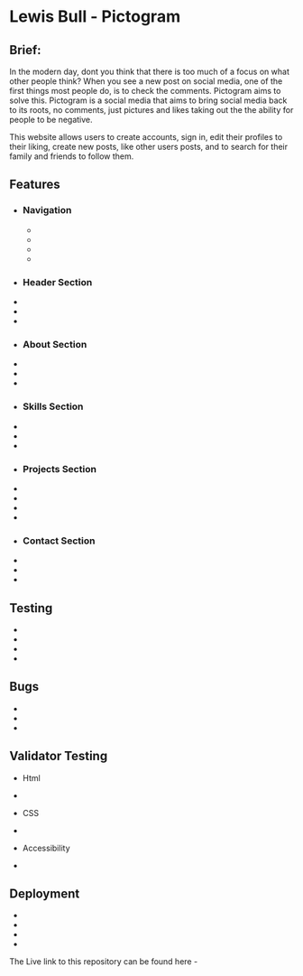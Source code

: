 # Lewis Bull - Pictogram

## Brief:

In the modern day, dont you think that there is too much of a focus on what other people think? When you see a new post on social media, one of the first things most people do, is to check the comments. Pictogram aims to solve this. Pictogram is a social media that aims to bring social media back to its roots, no comments, just pictures and likes taking out the the ability for people to be negative.

This website allows users to create accounts, sign in, edit their profiles to their liking, create new posts, like other users posts, and to search for their family and friends to follow them.

## Features

- ### Navigation
  - 
  - 
  - 
  - 


- ### Header Section
-   
-   
-   


- ### About Section
-   
-   
-   



- ### Skills Section
-   
-   
-   
  

- ### Projects Section
-   
-   
-   
-   
  


- ### Contact Section
-   
-   
-   
  


## Testing

 - 
 - 
 - 
 - 

## Bugs

- 
- 
- 

## Validator Testing

- Html
-   


- CSS
-   


- Accessibility
-   


## Deployment
- 
-   
-   
-   

The Live link to this repository can be found here -



